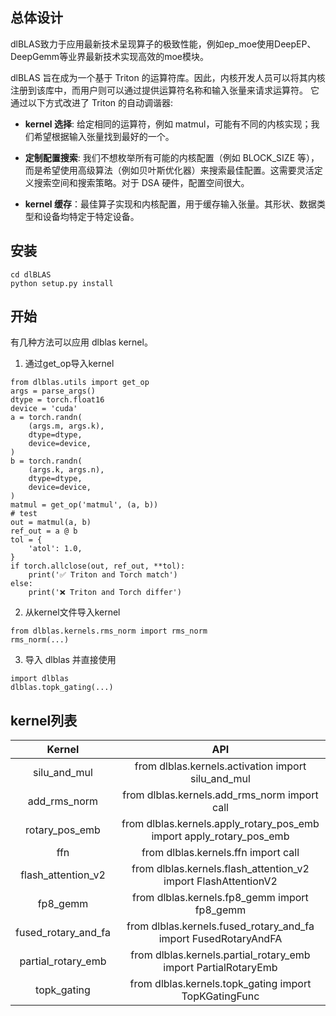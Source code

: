 ## 总体设计
dlBLAS致力于应用最新技术呈现算子的极致性能，例如ep_moe使用DeepEP、DeepGemm等业界最新技术实现高效的moe模块。

dlBLAS 旨在成为一个基于 Triton 的运算符库。因此，内核开发人员可以将其内核注册到该库中，而用户则可以通过提供运算符名称和输入张量来请求运算符。
它通过以下方式改进了 Triton 的自动调谐器:

- **kernel 选择**: 给定相同的运算符，例如 matmul，可能有不同的内核实现；我们希望根据输入张量找到最好的一个。

- **定制配置搜索**: 我们不想枚举所有可能的内核配置（例如 BLOCK_SIZE 等），而是希望使用高级算法（例如贝叶斯优化器）来搜索最佳配置。这需要灵活定义搜索空间和搜索策略。对于 DSA 硬件，配置空间很大。

- **kernel 缓存**：最佳算子实现和内核配置，用于缓存输入张量。其形状、数据类型和设备均特定于特定设备。


## 安装

```
cd dlBLAS
python setup.py install
```
## 开始
有几种方法可以应用 dlblas kernel。
1. 通过get_op导入kernel
```
from dlblas.utils import get_op
args = parse_args()
dtype = torch.float16
device = 'cuda'
a = torch.randn(
    (args.m, args.k),
    dtype=dtype,
    device=device,
)
b = torch.randn(
    (args.k, args.n),
    dtype=dtype,
    device=device,
)
matmul = get_op('matmul', (a, b))
# test
out = matmul(a, b)
ref_out = a @ b
tol = {
    'atol': 1.0,
}
if torch.allclose(out, ref_out, **tol):
    print('✅ Triton and Torch match')
else:
    print('❌ Triton and Torch differ')

```
2. 从kernel文件导入kernel
```
from dlblas.kernels.rms_norm import rms_norm
rms_norm(...)

```
3. 导入 dlblas 并直接使用
```
import dlblas
dlblas.topk_gating(...)
```
## kernel列表
| Kernel              | API                                                                  | 
|:-------------------:|:--------------------------------------------------------------------:|
| silu_and_mul        | from dlblas.kernels.activation import silu_and_mul                   |
| add_rms_norm        | from dlblas.kernels.add_rms_norm import call                         |
| rotary_pos_emb      | from dlblas.kernels.apply_rotary_pos_emb import apply_rotary_pos_emb |
| ffn                 | from dlblas.kernels.ffn import call                                  |
| flash_attention_v2  | from dlblas.kernels.flash_attention_v2 import FlashAttentionV2       |
| fp8_gemm            | from dlblas.kernels.fp8_gemm import fp8_gemm                         |
| fused_rotary_and_fa | from dlblas.kernels.fused_rotary_and_fa import FusedRotaryAndFA      |
| partial_rotary_emb  | from dlblas.kernels.partial_rotary_emb import PartialRotaryEmb       |
| topk_gating         | from dlblas.kernels.topk_gating import TopKGatingFunc                |
